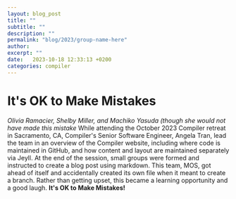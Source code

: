 ```yaml
---
layout: blog_post
title: ""
subtitle: ""
description: ""
permalink: "blog/2023/group-name-here"
author: 
excerpt: ""
date:   2023-10-18 12:33:13 +0200
categories: compiler
---
```

# It's OK to Make Mistakes #
_Olivia Ramacier, Shelby Miller, and Machiko Yasuda (though she would not have made this mistake_
While attending the October 2023 Compiler retreat in Sacramento, CA, Compiler's Senior Software Engineer, Angela Tran, lead the team in an overview of the Compiler website, including where code is maintained in GitHub, and how content and layout are maintained separately via Jeyll. At the end of the session, small groups were formed and instructed to create a blog post using markdown. This team, MOS, got ahead of itself and accidentally created its own file when it meant to create a branch. Rather than getting upset, this became a learning opportunity and a good laugh. **It's OK to Make Mistakes!**
